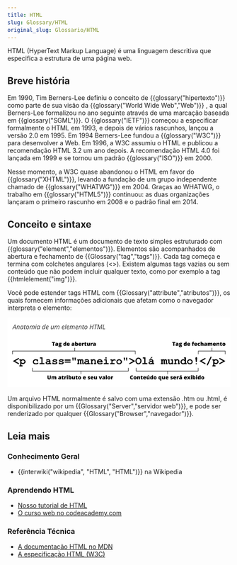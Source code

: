 ```yaml
---
title: HTML
slug: Glossary/HTML
original_slug: Glossario/HTML
---
```


HTML (HyperText Markup Language) é uma linguagem descritiva que especifica a estrutura de uma página web.

## Breve história

Em 1990, Tim Berners-Lee definiu o conceito de {{glossary("hipertexto")}} como parte de sua visão da {{glossary("World Wide Web","Web")}} , a qual Berners-Lee formalizou no ano seguinte através de uma marcação baseada em {{glossary("SGML")}}. O {{glossary("IETF")}} começou a especificar formalmente o HTML em 1993, e depois de vários rascunhos, lançou a versão 2.0 em 1995. Em 1994 Berners-Lee fundou a {{glossary("W3C")}} para desenvolver a Web. Em 1996, a W3C assumiu o HTML e publicou a recomendação HTML 3.2 um ano depois. A recomendação HTML 4.0 foi lançada em 1999 e se tornou um padrão {{glossary("ISO")}} em 2000.

Nesse momento, a W3C quase abandonou o HTML em favor do {{glossary("XHTML")}}, levando a fundação de um grupo independente chamado de {{glossary("WHATWG")}} em 2004. Graças ao WHATWG, o trabalho em {{glossary("HTML5")}} continuou: as duas organizações lançaram o primeiro rascunho em 2008 e o padrão final em 2014.

## Conceito e sintaxe

Um documento HTML é um documento de texto simples estruturado com {{glossary("element","elementos")}}. Elementos são acompanhados de abertura e fechamento de {{Glossary("tag","tags")}}. Cada tag começa e termina com colchetes angulares (<>). Existem algumas tags vazias ou sem conteúdo que não podem incluir qualquer texto, como por exemplo a tag {{htmlelement("img")}}.

Você pode estender tags HTML com {{Glossary("attribute","atributos")}}, os quais fornecem informações adicionais que afetam como o navegador interpreta o elemento:

![Detalhes da estrutura de um elemento HTML](mdn_anatomia_de_um_elemento_html.png)

Um arquivo HTML normalmente é salvo com uma extensão .htm ou .html, é disponibilizado por um {{Glossary("Server","servidor web")}}, e pode ser renderizado por qualquer {{Glossary("Browser","navegador")}}.

## Leia mais

### Conhecimento Geral

- {{interwiki("wikipedia", "HTML", "HTML")}} na Wikipedia

### Aprendendo HTML

- [Nosso tutorial de HTML](/pt-BR/docs/Aprender/HTML)
- [O curso web no codeacademy.com](https://www.codecademy.com/learn/web)

### Referência Técnica

- [A documentação HTML no MDN](/pt-BR/docs/Web/HTML)
- [A especificação HTML (W3C)](https://www.w3.org/TR/html5/)
